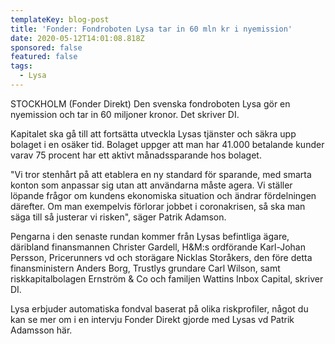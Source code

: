 ```yaml
---
templateKey: blog-post
title: 'Fonder: Fondroboten Lysa tar in 60 mln kr i nyemission'
date: 2020-05-12T14:01:08.818Z
sponsored: false
featured: false
tags:
  - Lysa
---
```

STOCKHOLM (Fonder Direkt) Den svenska fondroboten Lysa gör en nyemission och tar in 60 miljoner kronor. Det skriver DI.

Kapitalet ska gå till att fortsätta utveckla Lysas tjänster och säkra upp bolaget i en osäker tid. Bolaget uppger att man har 41.000 betalande kunder varav 75 procent har ett aktivt månadssparande hos bolaget.

"Vi tror stenhårt på att etablera en ny standard för sparande, med smarta konton som anpassar sig utan att användarna måste agera. Vi ställer löpande frågor om kundens ekonomiska situation och ändrar fördelningen därefter. Om man exempelvis förlorar jobbet i coronakrisen, så ska man säga till så justerar vi risken", säger Patrik Adamson.

Pengarna i den senaste rundan kommer från Lysas befintliga ägare, däribland finansmannen Christer Gardell, H&M:s ordförande Karl-Johan Persson, Pricerunners vd och storägare Nicklas Storåkers, den före detta finansministern Anders Borg, Trustlys grundare Carl Wilson, samt riskkapitalbolagen Ernström & Co och familjen Wattins Inbox Capital, skriver DI.

Lysa erbjuder automatiska fondval baserat på olika riskprofiler, något du kan se mer om i en intervju Fonder Direkt gjorde med Lysas vd Patrik Adamsson här.